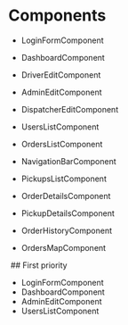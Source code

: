 # Components


- LoginFormComponent
- DashboardComponent
- DriverEditComponent
- AdminEditComponent
- DispatcherEditComponent

- UsersListComponent
- OrdersListComponent

- NavigationBarComponent
- PickupsListComponent
- OrderDetailsComponent
- PickupDetailsComponent

- OrderHistoryComponent
- OrdersMapComponent



 ## First priority

- LoginFormComponent
- DashboardComponent
- AdminEditComponent
- UsersListComponent
